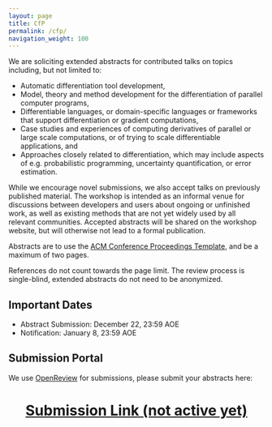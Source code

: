 ```yaml
---
layout: page
title: CfP
permalink: /cfp/
navigation_weight: 100
---
```


We are soliciting extended abstracts for contributed talks on topics including, but not limited to:

* Automatic differentiation tool development,
* Model, theory and method development for the differentiation of parallel computer programs,
* Differentiable languages, or domain-specific languages or frameworks that support differentiation or gradient computations,
* Case studies and experiences of computing derivatives of parallel or large scale computations, or of trying to scale differentiable applications, and
* Approaches closely related to differentiation, which may include aspects of e.g. probabilistic programming, uncertainty quantification, or error estimation.

While we encourage novel submissions, we also accept talks on previously published material. The workshop is intended as an informal venue for discussions between developers and users about ongoing or unfinished work, as well as existing methods that are not yet widely used by all relevant communities. Accepted abstracts will be shared on the workshop website, but will otherwise not lead to a formal publication.

Abstracts are to use the [ACM Conference Proceedings Template](https://www.overleaf.com/latex/templates/acm-conference-proceedings-primary-article-template/wbvnghjbzwpc), and be a maximum of two pages.

References do not count towards the page limit. The review process is single-blind, extended abstracts do not need to be anonymized.

## Important Dates

* Abstract Submission: December 22, 23:59 AOE
* Notification: January 8, 23:59 AOE

## Submission Portal

We use [OpenReview](https://openreview.net) for submissions, please submit your abstracts here:

<h1 align='center'>
  <a href="https://openreview.net">Submission Link (not active yet)</a>
</h1>
